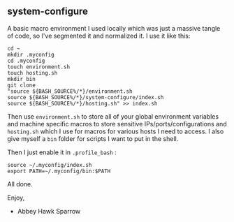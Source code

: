 system-configure
----------------

A basic macro environment I used locally which was just a massive tangle of code, so I've segmented it and normalized it. I use it like this:

    cd ~
    mkdir .myconfig
    cd .myconfig
    touch environment.sh
    touch hosting.sh
    mkdir bin
    git clone 
    "source ${BASH_SOURCE%/*}/environment.sh
    source ${BASH_SOURCE%/*}/system-configure/index.sh
    source ${BASH_SOURCE%/*}/hosting.sh" >> index.sh
    
Then use `environment.sh` to store all of your global environment variables and machine specific macros to store sensitive IPs/ports/configurations and `hosting.sh` which I use for macros for various hosts I need to access. I also give myself a `bin` folder for scripts I want to put in the shell.
    
Then I just enable it in `.profile_bash` :

    source ~/.myconfig/index.sh
    export PATH=~/.myconfig/bin:$PATH
    
All done.

Enjoy,
    
- Abbey Hawk Sparrow
    